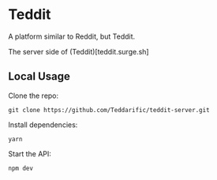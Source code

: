 # Teddit

A platform similar to Reddit, but Teddit.

The server side of (Teddit)[teddit.surge.sh]

## Local Usage

Clone the repo:
```
git clone https://github.com/Teddarific/teddit-server.git
```

Install dependencies:
```
yarn
```

Start the API:
```
npm dev
```
